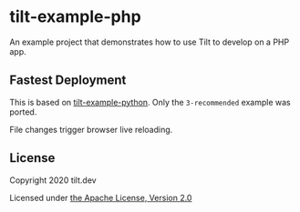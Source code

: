 # tilt-example-php

An example project that demonstrates how to use Tilt to develop on a PHP app.

## Fastest Deployment

This is based on [tilt-example-python](https://github.com/windmilleng/tilt-example-python). Only the `3-recommended` example was ported.

File changes trigger browser live reloading.

## License

Copyright 2020 tilt.dev

Licensed under [the Apache License, Version 2.0](LICENSE)
